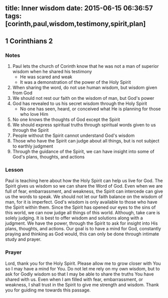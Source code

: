 title: Inner wisdom
date: 2015-06-15 06:36:57
tags: [corinth,paul,wisdom,testimony,spirit,plan]
---

## 1 Corinthians 2

### Notes

1. Paul lets the church of Corinth know that he was not a man of superior wisdom when he shared his testimony
	- He was scared and weak
	- It was a demonstration of the power of the Holy Spirit
2. When sharing the word, do not use human wisdom, but wisdom given from God
3. We should not rest our faith on the wisdom of man, but God's power
4. God has revealed to us his secret wisdom through the Holy Spirit
	- No one has seen, heard, or conceived what He is planning for those who love Him
5. No one knows the thoughts of God except the Spirit
6. We should express spiritual truths through spiritual words given to us through the Spirit
7. People without the Spirit cannot understand God's wisdom
8. Those who have the Spirit can judge about all things, but is not subject to earthly judgment
9. Through the guidance of the Spirit, we can have insight into some of God's plans, thoughts, and actions

### Lesson

Paul is teaching here about how the Holy Spirit can help us live for God. The Spirit gives us wisdom so we can share the Word of God. Even when we are full of fear, embarrassment, and weakness, the Spirit can intercede can give us the words to speak. We should not let our faith balance on the wisdom of man, for it is imperfect. God's wisdom is only available to those who have the Spirit within them. Since the Spirit has opened our eyes to the sins of this world, we can now judge all things of this world. Although, take care is solely judging. It is best to offer wisdom and solutions along with a judgment. We have the power, through the Spirit to ask for insight into His plans, thoughts, and actions. Our goal is to have a mind for God, constantly praying and thinking as God would, this can only be done through intimate study and prayer. 

### Prayer

Lord, thank you for the Holy Spirit. Please allow me to grow closer with You so I may have a mind for You. Do not let me rely on my own wisdom, but to ask for Godly wisdom so that I may be able to share the truths You have shared with us. Even when I am filled with fear, embarrassment, or weakness, I shall trust in the Spirit to give me strength and wisdom. Thank you for guiding me towards this passage.